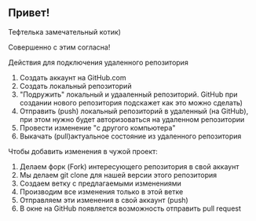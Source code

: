 ## Привет!

Тефтелька замечательный котик)

Совершенно с этим согласна!

Действия для подключения удаленного репозитория 

1. Создать аккаунт на GitHub.com
2. Создать локальный репозиторий
3. "Подружить" локальный и удааленный репозиторий. GitHub при создании нового репозитория подскажет как это можно сделать)
4. Отправить (push) локальный репозиторий в удаленный (на GitHub), при этом нужно будет авторизоваться на удаленном репозитории
5. Провести изменение "с другого компьютера"
6. Выкачать (pull)актуальное состояние из удаленного репозитория

Чтобы добавить изменения в чужой проект:

1. Делаем форк (Fork) интересующего репозитория в свой аккаунт
2. Мы делаем git clone для нашей версии этого репозитория
3. Создаем ветку с предлагаемыми изменениями
4. Производим все изменения только в этой ветке
5. Отправляем эти изменения в свой аккаунт (push)
6. В окне на GitHub появляется возможность отправить pull request